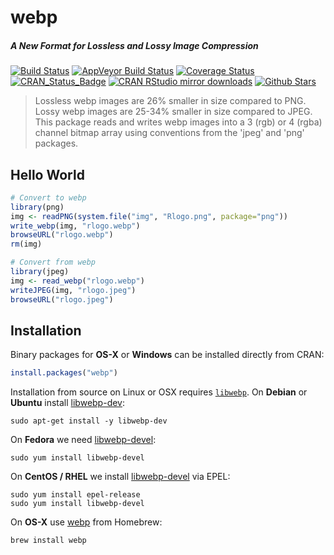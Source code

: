 # webp

##### *A New Format for Lossless and Lossy Image Compression*

[![Build Status](https://travis-ci.org/jeroen/webp.svg?branch=master)](https://travis-ci.org/jeroen/webp)
[![AppVeyor Build Status](https://ci.appveyor.com/api/projects/status/github/jeroen/webp?branch=master&svg=true)](https://ci.appveyor.com/project/jeroen/webp)
[![Coverage Status](https://codecov.io/github/jeroen/webp/coverage.svg?branch=master)](https://codecov.io/github/jeroen/webp?branch=master)
[![CRAN_Status_Badge](http://www.r-pkg.org/badges/version/webp)](https://cran.r-project.org/package=webp)
[![CRAN RStudio mirror downloads](http://cranlogs.r-pkg.org/badges/webp)](https://cran.r-project.org/package=webp)
[![Github Stars](https://img.shields.io/github/stars/jeroen/webp.svg?style=social&label=Github)](https://github.com/jeroen/webp)

> Lossless webp images are 26% smaller in size compared to PNG. Lossy
  webp images are 25-34% smaller in size compared to JPEG. This package reads
  and writes webp images into a 3 (rgb) or 4 (rgba) channel bitmap array using
  conventions from the 'jpeg' and 'png' packages.

## Hello World

```r
# Convert to webp
library(png)
img <- readPNG(system.file("img", "Rlogo.png", package="png"))
write_webp(img, "rlogo.webp")
browseURL("rlogo.webp")
rm(img)

# Convert from webp
library(jpeg)
img <- read_webp("rlogo.webp")
writeJPEG(img, "rlogo.jpeg")
browseURL("rlogo.jpeg")
```

## Installation

Binary packages for __OS-X__ or __Windows__ can be installed directly from CRAN:

```r
install.packages("webp")
```

Installation from source on Linux or OSX requires [`libwebp`](https://developers.google.com/speed/webp/). On __Debian__ or __Ubuntu__ install [libwebp-dev](https://packages.debian.org/testing/libwebp-dev):

```
sudo apt-get install -y libwebp-dev
```

On __Fedora__ we need [libwebp-devel](https://apps.fedoraproject.org/packages/libwebp-devel):

```
sudo yum install libwebp-devel
````

On __CentOS / RHEL__ we install [libwebp-devel](https://apps.fedoraproject.org/packages/libwebp-devel) via EPEL:

```
sudo yum install epel-release
sudo yum install libwebp-devel
```

On __OS-X__ use [webp](https://github.com/Homebrew/homebrew-core/blob/master/Formula/webp.rb) from Homebrew:

```
brew install webp
```
